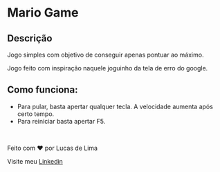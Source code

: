 # Mario Game

<h2>Descrição </h2>

<p>Jogo simples com objetivo de conseguir apenas pontuar ao máximo.</p>
<p>Jogo feito com inspiração naquele joguinho da tela de erro do google.</p>

<h2>Como funciona:</h2>

<ul>
    <li>Para pular, basta apertar qualquer tecla. A velocidade aumenta após certo tempo.</li>
    <li>Para reiniciar basta apertar F5.</li>
</ul>

<br>

<p>Feito com ♥ por Lucas de Lima</p>
<p>Visite meu <a href="https://www.linkedin.com/in/lucas-lima-880aa1206/">Linkedin</a></p>
